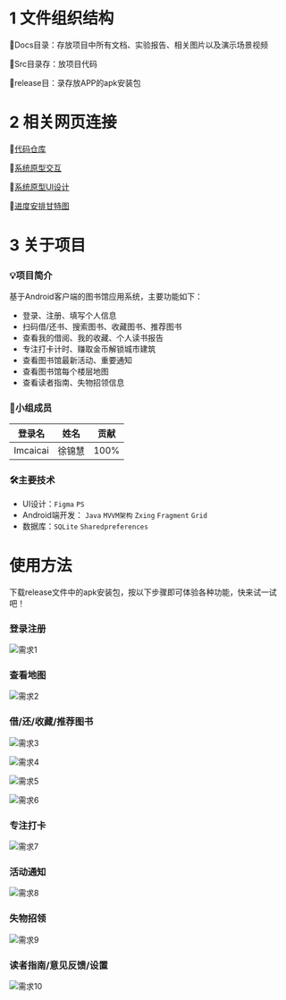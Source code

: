#  1 文件组织结构
📌Docs目录：存放项目中所有文档、实验报告、相关图片以及演示场景视频

📌Src目录存：放项目代码

📌release目：录存放APP的apk安装包

# 2 相关网页连接
🔗[代码仓库](https://gitee.com/imcaicai/library)

🔗[系统原型交互](https://www.figma.com/proto/CGypQMhJVQD08ZIIsiDeGe/%E5%9B%BE%E4%B9%A6%E9%A6%86%E7%B3%BB%E7%BB%9F?node-id=11%3A902&scaling=scale-down&starting-point-node-id=41%3A1813)

🔗[系统原型UI设计](https://www.figma.com/file/CGypQMhJVQD08ZIIsiDeGe/%E5%9B%BE%E4%B9%A6%E9%A6%86%E7%B3%BB%E7%BB%9F?node-id=0%3A1)

🔗[进度安排甘特图](https://gantt.mindsup.cn/share/V9TE66cKp)

# 3 关于项目
### 💡项目简介
基于Android客户端的图书馆应用系统，主要功能如下：

- 登录、注册、填写个人信息
- 扫码借/还书、搜索图书、收藏图书、推荐图书
- 查看我的借阅、我的收藏、个人读书报告
- 专注打卡计时、赚取金币解锁城市建筑
- 查看图书馆最新活动、重要通知
- 查看图书馆每个楼层地图
- 查看读者指南、失物招领信息

### 👩小组成员
| 登录名   | 姓名   | 贡献 |
| -------- | ------ | ---- |
| Imcaicai | 徐锦慧 | 100% |

### 🛠主要技术
- UI设计：`Figma`  `PS`
- Android端开发： `Java`  `MVVM架构`  `Zxing`  `Fragment`  `Grid`
- 数据库：`SQLite`  `Sharedpreferences`

# 使用方法

下载release文件中的apk安装包，按以下步骤即可体验各种功能，快来试一试吧！

### 登录注册

![需求1](https://foruda.gitee.com/images/1670947404645661672/fd21a26c_10806612.png "需求1.png")

### 查看地图

![需求2](https://foruda.gitee.com/images/1670947465023589810/a511a2ef_10806612.png "需求2.png")

### 借/还/收藏/推荐图书

![需求3](https://foruda.gitee.com/images/1670947482385454092/0d29cf88_10806612.png "需求3.png")



![需求4](https://foruda.gitee.com/images/1670947496667555393/2fbf8195_10806612.png "需求4.png")



![需求5](https://foruda.gitee.com/images/1670947512735950421/5f78671d_10806612.png "需求5.png")



![需求6](https://foruda.gitee.com/images/1670947526999658058/850e5e9b_10806612.png "需求6.png")

### 专注打卡

![需求7](https://foruda.gitee.com/images/1670947543577113133/6e290736_10806612.png "需求7.png")

### 活动通知

![需求8](https://foruda.gitee.com/images/1670947558903152411/8d79d1f1_10806612.png "需求8.png")

### 失物招领

![需求9](https://foruda.gitee.com/images/1670947573016832729/ecab1df3_10806612.png "需求9.png")

### 读者指南/意见反馈/设置

![需求10](https://foruda.gitee.com/images/1670947589984784646/1106b613_10806612.png "需求10.png")


